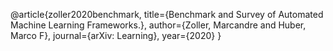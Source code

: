 @article{zoller2020benchmark,
  title={Benchmark and Survey of Automated Machine Learning Frameworks.},
  author={Zoller, Marcandre and Huber, Marco F},
  journal={arXiv: Learning},
  year={2020}
}